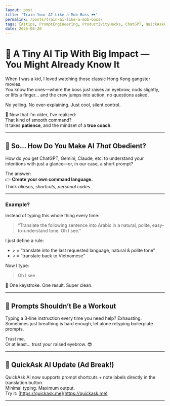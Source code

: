 ```yaml
---
layout: post
title: "Train Your AI Like a Mob Boss 🕶️"
permalink: /posts/train-ai-like-a-mob-boss/
tags: [AItips, PromptEngineering, ProductivityHacks, ChatGPT, QuickAskAI]
date: 2025-06-20
---
```


# 🤖 A Tiny AI Tip With Big Impact — You Might Already Know It

When I was a kid, I loved watching those classic Hong Kong gangster movies.  
You know the ones—where the boss just raises an eyebrow, nods slightly, or lifts a finger... and the crew jumps into action, no questions asked.

No yelling. No over-explaining. Just cool, silent control.

🥲 Now that I’m older, I’ve realized:  
That kind of smooth command?  
It takes **patience**, and the mindset of a **true coach**.

---

## 🎯 So… How Do You Make AI *That* Obedient?

How do you get ChatGPT, Gemini, Claude, etc. to understand your intentions with just a glance—or, in our case, a short prompt?

The answer:  
👉 **Create your own command language.**  
Think *aliases*, *shortcuts*, *personal codes*.

---

### Example?

Instead of typing this whole thing every time:

> “Translate the following sentence into Arabic in a natural, polite, easy-to-understand tone: Oh I see.”

I just define a rule:

- `>` = “translate into the last requested language, natural & polite tone”  
- `<` = “translate back to Vietnamese”

Now I type:

> Oh I see

🎯 One keystroke. One result. Super clean.

---

## 🧠 Prompts Shouldn’t Be a Workout

Typing a 3-line instruction every time you need help? Exhausting.  
Sometimes just breathing is hard enough, let alone retyping boilerplate prompts.

Trust me.  
Or at least... trust your raised eyebrow. 😎

---

## 📢 QuickAsk AI Update (Ad Break!)

QuickAsk AI now supports prompt shortcuts + note labels directly in the translation button.  
Minimal typing. Maximum output.  
Try it: [https://quickask.me](https://quickask.me)

---
